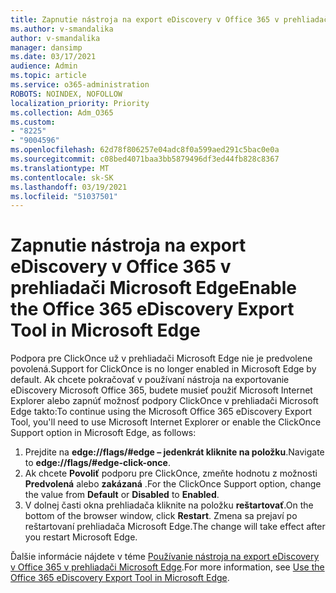 ```yaml
---
title: Zapnutie nástroja na export eDiscovery v Office 365 v prehliadači Microsoft Edge
ms.author: v-smandalika
author: v-smandalika
manager: dansimp
ms.date: 03/17/2021
audience: Admin
ms.topic: article
ms.service: o365-administration
ROBOTS: NOINDEX, NOFOLLOW
localization_priority: Priority
ms.collection: Adm_O365
ms.custom:
- "8225"
- "9004596"
ms.openlocfilehash: 62d78f806257e04adc8f0a599aed291c5bac0e0a
ms.sourcegitcommit: c08bed4071baa3bb5879496df3ed44fb828c8367
ms.translationtype: MT
ms.contentlocale: sk-SK
ms.lasthandoff: 03/19/2021
ms.locfileid: "51037501"
---
```

# <a name="enable-the-office-365-ediscovery-export-tool-in-microsoft-edge"></a><span data-ttu-id="1edbe-102">Zapnutie nástroja na export eDiscovery v Office 365 v prehliadači Microsoft Edge</span><span class="sxs-lookup"><span data-stu-id="1edbe-102">Enable the Office 365 eDiscovery Export Tool in Microsoft Edge</span></span>

<span data-ttu-id="1edbe-103">Podpora pre ClickOnce už v prehliadači Microsoft Edge nie je predvolene povolená.</span><span class="sxs-lookup"><span data-stu-id="1edbe-103">Support for ClickOnce is no longer enabled in Microsoft Edge by default.</span></span> <span data-ttu-id="1edbe-104">Ak chcete pokračovať v používaní nástroja na exportovanie eDiscovery Microsoft Office 365, budete musieť použiť Microsoft Internet Explorer alebo zapnúť možnosť podpory ClickOnce v prehliadači Microsoft Edge takto:</span><span class="sxs-lookup"><span data-stu-id="1edbe-104">To continue using the Microsoft Office 365 eDiscovery Export Tool, you'll need to use Microsoft Internet Explorer or enable the ClickOnce Support option in Microsoft Edge, as follows:</span></span>

1. <span data-ttu-id="1edbe-105">Prejdite na **edge://flags/#edge – jedenkrát kliknite na položku**.</span><span class="sxs-lookup"><span data-stu-id="1edbe-105">Navigate to **edge://flags/#edge-click-once**.</span></span>
2. <span data-ttu-id="1edbe-106">Ak chcete **Povoliť** podporu pre ClickOnce, zmeňte hodnotu z možnosti **Predvolená** alebo **zakázaná** .</span><span class="sxs-lookup"><span data-stu-id="1edbe-106">For the ClickOnce Support option, change the value from **Default** or **Disabled** to **Enabled**.</span></span>
3. <span data-ttu-id="1edbe-107">V dolnej časti okna prehliadača kliknite na položku **reštartovať**.</span><span class="sxs-lookup"><span data-stu-id="1edbe-107">On the bottom of the browser window, click **Restart**.</span></span> <span data-ttu-id="1edbe-108">Zmena sa prejaví po reštartovaní prehliadača Microsoft Edge.</span><span class="sxs-lookup"><span data-stu-id="1edbe-108">The change will take effect after you restart Microsoft Edge.</span></span>

<span data-ttu-id="1edbe-109">Ďalšie informácie nájdete v téme [Používanie nástroja na export eDiscovery v Office 365 v prehliadači Microsoft Edge](https://docs.microsoft.com/microsoft-365/compliance/configure-edge-to-export-search-results).</span><span class="sxs-lookup"><span data-stu-id="1edbe-109">For more information, see [Use the Office 365 eDiscovery Export Tool in Microsoft Edge](https://docs.microsoft.com/microsoft-365/compliance/configure-edge-to-export-search-results).</span></span>


